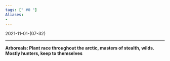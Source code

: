 ```yaml
---
tags: [" #0 "]
Aliases:
- 
---
```

2021-11-01-(07-32)

---

**Arboreals: Plant race throughout the arctic, masters of stealth, wilds. Mostly hunters, keep to themselves**
